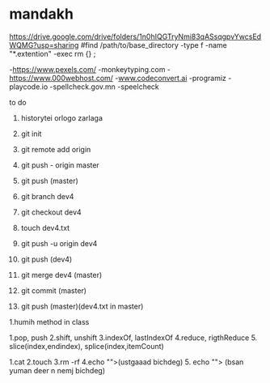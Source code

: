 # mandakh
https://drive.google.com/drive/folders/1n0hIQGTryNmi83qASsqgpvYwcsEdWQMG?usp=sharing
#find /path/to/base_directory -type f -name "\*.extention" -exec rm {} \;

-https://www.pexels.com/
-monkeytyping.com
-https://www.000webhost.com/
-www.codeconvert.ai
-programiz
-playcode.io
-spellcheck.gov.mn
-speelcheck

to do

1. historytei orlogo zarlaga

1. git init
1. git remote add origin <url>
1. git push - origin master
1. git push (master)
1. git branch dev4
1. git checkout dev4
1. touch dev4.txt
1. git push -u origin dev4
1. git push (dev4)
1. git merge dev4 (master)
1. git commit (master)
1. git push (master)(dev4.txt in master)

1.humih method in class

1.pop, push
2.shift, unshift
3.indexOf, lastIndexOf
4.reduce, rigthReduce 5. slice(index,endindex), splice(index,itemCount)

1.cat
2.touch
3.rm -rf
4.echo "<text>"><name>(ustgaaad bichdeg) 5. echo "<text>"> <file name>(bsan yuman deer n nemj bichdeg)
